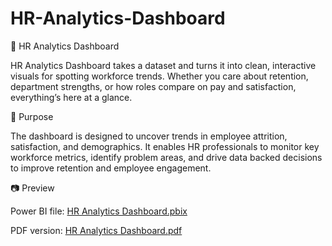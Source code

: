 # HR-Analytics-Dashboard
👔 HR Analytics Dashboard

HR Analytics Dashboard takes a dataset and turns it into clean, interactive visuals for spotting workforce trends. Whether you care about retention, department strengths, or how roles compare on pay and satisfaction, everything’s here at a glance.

📝 Purpose

The dashboard is designed to uncover trends in employee attrition, satisfaction, and demographics. It enables HR professionals to monitor key workforce metrics, identify problem areas, and drive data backed decisions to improve retention and employee engagement.

📷 Preview

Power BI file: [HR Analytics Dashboard.pbix](link-to-your-pbix-file)

PDF version: [HR Analytics Dashboard.pdf](link-to-your-pdf-file)
